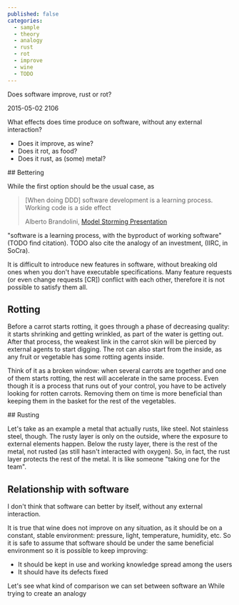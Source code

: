 ```yaml
---
published: false
categories:
  - sample
  - theory
  - analogy
  - rust
  - rot
  - improve
  - wine
  - TODO
---
```


Does software improve, rust or rot?

2015-05-02 2106

What effects does time produce on software, without any external interaction?

  * Does it improve, as wine?
  * Does it rot, as food?
  * Does it rust, as (some) metal?

## Bettering

While the first option should be the usual case, as 

> [When doing DDD] software development is a learning process. Working code is a side effect
>
> Alberto Brandolini, [Model Storming Presentation](http://es.slideshare.net/ziobrando/model-storming)

"software is a learning process, with the byproduct of working software" (TODO find citation). TODO also cite the analogy of an investment, (IIRC, in SoCra).

It is difficult to introduce new features in software, without breaking old ones when you don't have executable specifications. Many feature requests (or even change requests [CR]) conflict with each other, therefore it is not possible to satisfy them all.

## Rotting

Before a carrot starts rotting, it goes through a phase of decreasing quality: it starts shrinking and getting wrinkled, as part of the water is getting out. After that process, the weakest link in the carrot skin will be pierced by external agents to start digging. The rot can also start from the inside, as any fruit or vegetable has some rotting agents inside. 

Think of it as a broken window: when several carrots are together and one of them starts rotting, the rest will accelerate in the same process. Even though it is a process that runs out of your control, you have to be actively looking for rotten carrots. Removing them on time is more beneficial than keeping them in the basket for the rest of the vegetables.

## Rusting

Let's take as an example a metal that actually rusts, like steel. Not stainless steel, though. The rusty layer is only on the outside, where the exposure to external elements happen. Below the rusty layer, there is the rest of the metal, not rusted (as still hasn't interacted with oxygen). So, in fact, the rust layer protects the rest of the metal. It is like someone "taking one for the team".

## Relationship with software

I don't think that software can better by itself, without any external interaction. 

It is true that wine does not improve on any situation, as it should be on a constant, stable environment: pressure, light, temperature, humidity, etc. So it is safe to assume that software should be under the same beneficial environment so it is possible to keep improving:

  * It should be kept in use and working knowledge spread among the users
  * It should have its defects fixed


Let's see what kind of comparison we can set between software an
While trying to create an analogy
